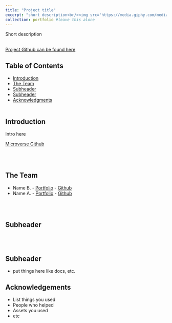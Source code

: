 ```yaml
---
title: "Project title"
excerpt: "short description<br/><img src='https://media.giphy.com/media/GXCNFdRoJnxkoWsSSF/giphy.gif'>"
collection: portfolio #leave this alone
---
```



Short description
<br><br>

[Project Github can be found here](https://yoururl/yourrepository)

## Table of Contents <br>

* [Introduction](#Introduction)
* [The Team](#Team)
* [Subheader](#Games)
* [Subheader](#Docs)
* [Acknowledgments](#Ack)
<br><br>

## Introduction <a name="Introduction"></a> <br>

Intro here

[Microverse Github](https://github.com/JenniTheDev/Microverse)

<br><br>

## The Team <a name="Team"></a> <br>
* Name B. - [Portfolio](https://alink) - [Github](www.github.com/nameb)
* Name A. - [Portfolio](thelinkhere) - [Github](https://github.com/namea)


<br><br>

## Subheader <a name="Games"></a> <br>


<br><br>


## Subheader <a name="Docs"></a> <br>
- put things here like docs, etc. 


## Acknowledgements <a name="Ack"></a> <br>
- List things you used
- People who helped
- Assets you used
- etc

